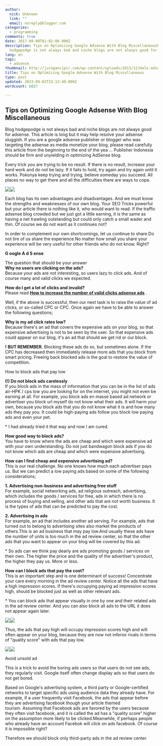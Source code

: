 ```yaml
---
author:
  nick: Unknown
  link: ""
  email: noreply@blogger.com
categories:
  - programming
comments: true
date: 2017-09-08T01:02:00.000Z
description: Tips on Optimizing Google Adsense With Blog MiscellaneousBlog
  hodgepodge is not always bad and niche blogs are not always good for
lang: en
tags:
  - adsense
thumbnail: http://juragancipir.com/wp-content/uploads/2013/12/Halo-adsense3-copy-300x254.jpg
title: Tips on Optimizing Google Adsense With Blog Miscellaneous
type: post
updated: 2023-09-02T23:13:40.000Z
wordcount: 6027

---
```


Tips on Optimizing Google Adsense With Blog Miscellaneous
---------------------------------------------------------

Blog hodgepodge is not always bad and niche blogs are not always good for adsense. This article is long but it may help resolve your adsense sluggish. If you are a google adsense publisher or blogger who was targeting the adsense as media monetize your blog, please read carefully this article from the beginning to the end of the yea ... Publisher Indonesia should be firm and unyielding in optimizing AdSense blog.

Every trick you are trying to be no result. If there is no result, increase your hard work and do not be lazy. If it fails to hold, try again and try again until it works. Pokonya keep trying and trying, believe someday you succeed. All places no way to get there and all the difficulties there are ways to cope.  

![](http://juragancipir.com/wp-content/uploads/2013/12/Halo-adsense3-copy-300x254.jpg)![](http://juragancipir.com/wp-content/uploads/2013/12/Halo-adsense3-copy-300x254.jpg)  

Each blog has its own advantages and disadvantages. And we must know the strengths and weaknesses of our own blog. Your SEO Tricks powerful but your article there is nothing like it, who would want to read. If the traffic adsense blog crowded but we just got a little earning, it is the same as having a net trawling outstanding but could only catch a small wader and thin. Of course we do not want as it continues not?

In order to complement our own shortcomings, let us continue to share.Do not tire of us share the experience.No matter how small you share your experience will be very useful for other friends who do not know. Right?

**G oogle A d S ense**

The question that should be your answer  
**Why no users are clicking on the ads?**  
Because your ads are not interesting, so users lazy to click ads. And of course many and valid clicks we expected.

**How do I get a lot of clicks and invalid?**  
Please read **[How to increase the number of valid clicks adsense ads](http://www.webmanajemen.com/search/?q=How+to+increase+the+number+of+valid+clicks+adsense+ads)** .

Well, if the above is successful, then our next task is to raise the value of ad clicks, or so-called CPC or CPC. Once again we have to be able to answer the following questions;

**Why is my ad click rates low?**  
Because there's an ad that covers the expensive ads on your blog, so that expensive advertising is not to be seen by the user. So that expensive ads could appear on our blog, it's an ad that should we get rid or our block.

**!** **BUT REMEMBER.** Blocking these ads do so, but sometimes alone. If the CPC has decreased then immediately release more ads that you block from smart pricing. Freeing back blocked ads is the goal to restore the value of competition.

How to block ads that pay low

**(!) Do not block ads carelessly**  
If you block ads in the mass of information that you can be in the list of ads air-HPK / cps low you are looking for on the internet, you might not even be earning at all. For example, you block ads en masse based ad network or advertiser you block url myself do not know what their ads. It will harm your own, because you block ads that you do not know what it is and how many ads they pay you. It could be high-paying ads follow you block low paying ads and even your pet.

\* I had already tried it that way and now I am cured.

**How good way to block ads?**  
You have to know where the ads are cheap and which were expensive ad with your own understanding. Do not just bandwagon block ads if you do not know which ads are cheap and which were expensive advertising.

**How can I find cheap and expensive advertising ad?**  
This is our real challenge. No one knows how much each advertiser pays us. But we can predict a low paying ads based on some of the following considerations;

**1\. Advertising non-business and advertising free stuff**  
For example, social networking ads, ad religious outreach, advertising, which includes the goods / services for free, ads in which there is no process of buying and selling, and other ads that are not worth business. It is the types of ads that can be predicted to pay the cost.

**2\. Advertising in ads**  
For example, an ad that includes another ad serving. For example, ads that turned out to belong to advertising sites also market the products of others.This is an ad business that may pay low.And usually these ads have the number of units is too much in the ad review center, so that the other ads that you want to appear on your blog will be covered by this ad.

\* So ads can we think pay dearly are ads promoting goods / services on their own. The higher the price and the quality of the advertiser's product, the higher they pay us. More or less.

**How can I block ads that pay the cost?**  
This is an important step and is one determinant of success! Concentrate your care every morning in the ad review center. Notice all the ads that have a high impression scores. If there's occupying paying ad impression scores high, should be blocked just as well as other relevant ads.

\* You can block ads that appear visually in one by one and their related ads in the ad review center. And you can also block all ads to the URL it does not appear again later.

![](http://juragancipir.com/wp-content/uploads/2013/12/Cekal-Iklan-AdSense-300x158.png)![](http://juragancipir.com/wp-content/uploads/2013/12/Cekal-Iklan-AdSense-300x158.png)

Thus, the ads that pay high will occupy impression scores high and will often appear on your blog, because they are now not inferior rivals in terms of "quality score" with ads that pay low.

![](http://juragancipir.com/wp-content/uploads/2013/12/Laporan-AdSense-Skor.jpg)![](http://juragancipir.com/wp-content/uploads/2013/12/Laporan-AdSense-Skor.jpg)

Avoid unsold ad

This is a trick to avoid the boring ads users so that users do not see ads, they regularly visit. Google itself often change display ads so that users do not get bored.

Based on Google's advertising system, a third party or Google-certified networks to target specific ads using audience data they already have. For example, if a user frequently visit Facebook, the ads that appear before they are advertising facebook though your article themed tourism. Assuming that Facebook ads are favored by the users because they often visit facebook, and it is called the ad has a "quality score" higher on the assumption more likely to be clicked.Meanwhile, if perhaps people who already have an account Facebok will click on ads facebook. Of course it is impossible right?

Therefore we should block only third-party ads in the ad review center.